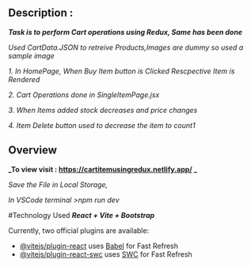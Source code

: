 ## Description :

**_Task is to perform Cart operations using Redux, Same has been done_**

_Used CartData.JSON to retreive Products,Images are dummy so used a sample image_

_1. In HomePage, When Buy Item button is Clicked Rescpective Item is Rendered_

_2. Cart Operations done in SingleItemPage.jsx_

_3. When Items added stock decreases and price changes_

_4. Item Delete button used to decrease the item to count1_

## Overview

**_To view visit : https://cartitemusingredux.netlify.app/ _**

_Save the File in Local Storage,_

_In VSCode terminal >npm run dev_

#Technology Used
**_React + Vite + Bootstrap_**

Currently, two official plugins are available:

- [@vitejs/plugin-react](https://github.com/vitejs/vite-plugin-react/blob/main/packages/plugin-react/README.md) uses [Babel](https://babeljs.io/) for Fast Refresh
- [@vitejs/plugin-react-swc](https://github.com/vitejs/vite-plugin-react-swc) uses [SWC](https://swc.rs/) for Fast Refresh
